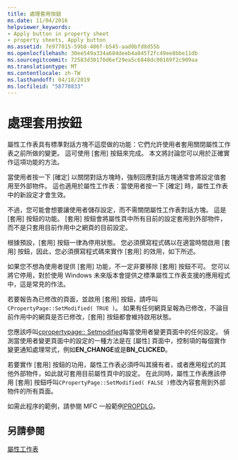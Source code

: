 ```yaml
---
title: 處理套用按鈕
ms.date: 11/04/2016
helpviewer_keywords:
- Apply button in property sheet
- property sheets, Apply button
ms.assetid: 7e977015-59b8-406f-b545-aad0bfd8d55b
ms.openlocfilehash: 30ee549a334a684deeb4a845f2fc49ee8bbe11db
ms.sourcegitcommit: 72583d30170d6ef29ea5c6848dc00169f2c909aa
ms.translationtype: MT
ms.contentlocale: zh-TW
ms.lasthandoff: 04/18/2019
ms.locfileid: "58770833"
---
```

# <a name="handling-the-apply-button"></a>處理套用按鈕

屬性工作表具有標準對話方塊不這麼做的功能：它們允許使用者套用關閉屬性工作表之前所做的變更。 這可使用 [套用] 按鈕來完成。 本文將討論您可以用於正確實作這項功能的方法。

當使用者按一下 [確定] 以關閉對話方塊時，強制回應對話方塊通常會將設定值套用至外部物件。 這也適用於屬性工作表：當使用者按一下 [確定] 時，屬性工作表中的新設定才會生效。

不過，您可能會想要讓使用者儲存設定，而不需關閉屬性工作表對話方塊。 這是 [套用] 按鈕的功能。 [套用] 按鈕會將屬性頁中所有目前的設定套用到外部物件，而不是只套用目前作用中之網頁的目前設定。

根據預設，[套用] 按鈕一律為停用狀態。 您必須撰寫程式碼以在適當時間啟用 [套用] 按鈕，因此，您必須撰寫程式碼來實作 [套用] 的效用，如下所述。

如果您不想為使用者提供 [套用] 功能，不一定非要移除 [套用] 按鈕不可。 您可以將它停用，對於使用 Windows 未來版本會提供之標準屬性工作表支援的應用程式中，這是常見的作法。

若要報告為已修改的頁面，並啟用 [套用] 按鈕，請呼叫`CPropertyPage::SetModified( TRUE )`。 如果有任何網頁呈報為已修改，不論目前作用中的網頁是否已修改，[套用] 按鈕都會維持啟用狀態。

您應該呼叫[cpropertypage:: Setmodified](../mfc/reference/cpropertypage-class.md#setmodified)每當使用者變更頁面中的任何設定。 偵測當使用者變更頁面中的設定的一種方法是在 [屬性] 頁面中，控制項的每個實作變更通知處理常式，例如**EN_CHANGE**或是**BN_CLICKED**。

若要實作 [套用] 按鈕的功用，屬性工作表必須呼叫其擁有者，或者應用程式的其他外部物件，如此就可套用目前屬性頁中的設定。 在此同時，屬性工作表應該停用 [套用] 按鈕呼叫`CPropertyPage::SetModified( FALSE )`修改內容套用到外部物件的所有頁面。

如需此程序的範例，請參閱 MFC 一般範例[PROPDLG](../overview/visual-cpp-samples.md)。

## <a name="see-also"></a>另請參閱

[屬性工作表](../mfc/property-sheets-mfc.md)

